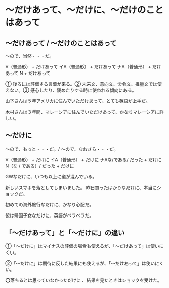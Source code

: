 # 〜だけあって、〜だけに、〜だけのことはあって


## 〜だけあって / 〜だけのことはあって
〜ので、当然・・・だ。

V（普通形） + だけあって イA（普通形） + だけあって ナA（普通形） + だけあって N + だけあって


① 後ろには評価する言葉が来る。② 未来文、意向文、命令文、推量文では使えない。③ 感心したり、褒めたりする時に使われる傾向にある。

山下さんは５年アメリカに住んでいただけあって、とても英語が上手だ。

木村さんは３年間、マレーシアに住んでいただけあって、かなりマレーシアに詳しい。

## 〜だけに
〜ので、もっと・・・だ。/ 〜ので、なおさら・・・だ。

V（普通形） + だけに イA（普通形） + だけに ナAな/である/ だった + だけに N（な / である）/ だった + だけに


GWなだけに、いつも以上に道が混んでいる。

新しいスマホを落としてしまいました。
昨日買ったばかりなだけに、本当にショックだ。

初めての海外旅行なだけに、かなり心配だ。

彼は帰国子女なだけに、英語がペラペラだ。

## 「〜だけあって」と「〜だけに」の違い
①「〜だけに」はマイナスの評価の場合も使えるが、「〜だけあって」は使いにくい。

②「〜だけに」は期待に反した結果にも使えるが、「〜だけあって」は使いにくい。

⭕️落ちるとは思っていなかっただけに 、結果を見たときはショックを受けた。

